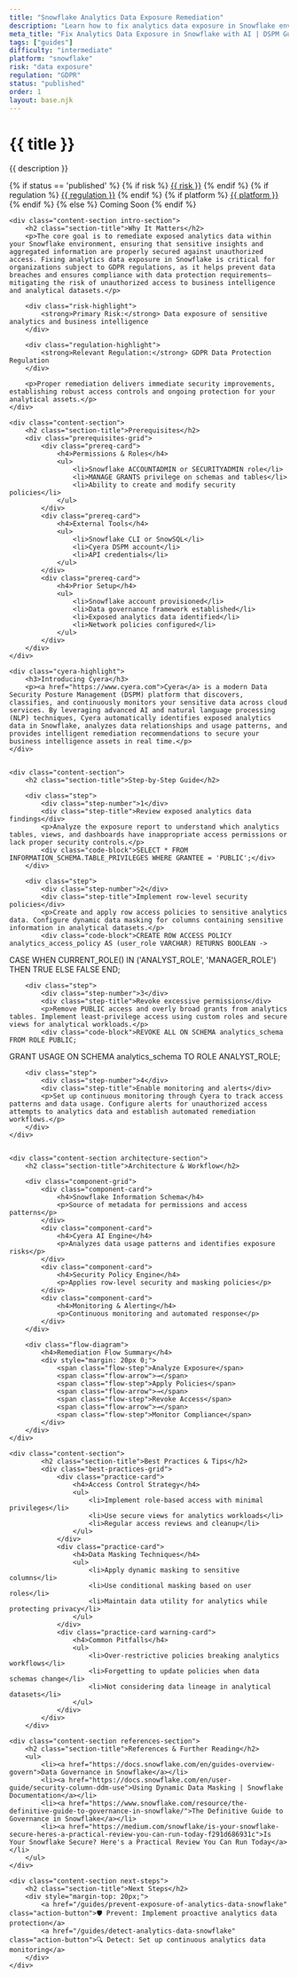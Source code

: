 ```yaml
---
title: "Snowflake Analytics Data Exposure Remediation"
description: "Learn how to fix analytics data exposure in Snowflake environments. Follow step-by-step guidance for GDPR compliance and data protection."
meta_title: "Fix Analytics Data Exposure in Snowflake with AI | DSPM Guide"
tags: ["guides"]
difficulty: "intermediate"
platform: "snowflake"
risk: "data exposure"
regulation: "GDPR"
status: "published"
order: 1
layout: base.njk
---
```


<div class="container">
    <div class="header">
        <h1>{{ title }}</h1>
        <p>{{ description }}</p>
        <div class="guide-tags-container">
			<div class="guide-tags-wrapper">
		    {% if status == 'published' %}
		        {% if risk %}
		        <a href="/risk/{{ risk | downcase | replace: ' ', '-' }}/" class="guide-tag risk">{{ risk }}</a>
		        {% endif %}
		        {% if regulation %}
		        <a href="/regulation/{{ regulation | downcase | replace: ' ', '-' }}/" class="guide-tag regulation">{{ regulation }}</a>
		        {% endif %}
		        {% if platform %}
		        <a href="/platforms/{{ platform | downcase | replace: ' ', '-' }}/" class="guide-tag platform">{{ platform }}</a>
		        {% endif %}
		    {% else %}
		        <span class="guide-tag coming-soon">Coming Soon</span>
		    {% endif %}
		</div>
		</div>
    </div>

    <div class="content-section intro-section">
        <h2 class="section-title">Why It Matters</h2>
        <p>The core goal is to remediate exposed analytics data within your Snowflake environment, ensuring that sensitive insights and aggregated information are properly secured against unauthorized access. Fixing analytics data exposure in Snowflake is critical for organizations subject to GDPR regulations, as it helps prevent data breaches and ensures compliance with data protection requirements—mitigating the risk of unauthorized access to business intelligence and analytical datasets.</p>
        
        <div class="risk-highlight">
            <strong>Primary Risk:</strong> Data exposure of sensitive analytics and business intelligence
        </div>
        
        <div class="regulation-highlight">
            <strong>Relevant Regulation:</strong> GDPR Data Protection Regulation
        </div>
        
        <p>Proper remediation delivers immediate security improvements, establishing robust access controls and ongoing protection for your analytical assets.</p>
    </div>

    <div class="content-section">
        <h2 class="section-title">Prerequisites</h2>
        <div class="prerequisites-grid">
            <div class="prereq-card">
                <h4>Permissions & Roles</h4>
                <ul>
                    <li>Snowflake ACCOUNTADMIN or SECURITYADMIN role</li>
                    <li>MANAGE GRANTS privilege on schemas and tables</li>
                    <li>Ability to create and modify security policies</li>
                </ul>
            </div>
            <div class="prereq-card">
                <h4>External Tools</h4>
                <ul>
                    <li>Snowflake CLI or SnowSQL</li>
                    <li>Cyera DSPM account</li>
                    <li>API credentials</li>
                </ul>
            </div>
            <div class="prereq-card">
                <h4>Prior Setup</h4>
                <ul>
                    <li>Snowflake account provisioned</li>
                    <li>Data governance framework established</li>
                    <li>Exposed analytics data identified</li>
                    <li>Network policies configured</li>
                </ul>
            </div>
        </div>
    </div>
	
    <div class="cyera-highlight">
        <h3>Introducing Cyera</h3>
        <p><a href="https://www.cyera.com">Cyera</a> is a modern Data Security Posture Management (DSPM) platform that discovers, classifies, and continuously monitors your sensitive data across cloud services. By leveraging advanced AI and natural language processing (NLP) techniques, Cyera automatically identifies exposed analytics data in Snowflake, analyzes data relationships and usage patterns, and provides intelligent remediation recommendations to secure your business intelligence assets in real time.</p>
    </div>
	

    <div class="content-section">
        <h2 class="section-title">Step-by-Step Guide</h2>
        
        <div class="step">
            <div class="step-number">1</div>
            <div class="step-title">Review exposed analytics data findings</div>
            <p>Analyze the exposure report to understand which analytics tables, views, and dashboards have inappropriate access permissions or lack proper security controls.</p>
            <div class="code-block">SELECT * FROM INFORMATION_SCHEMA.TABLE_PRIVILEGES WHERE GRANTEE = 'PUBLIC';</div>
        </div>

        <div class="step">
            <div class="step-number">2</div>
            <div class="step-title">Implement row-level security policies</div>
            <p>Create and apply row access policies to sensitive analytics data. Configure dynamic data masking for columns containing sensitive information in analytical datasets.</p>
            <div class="code-block">CREATE ROW ACCESS POLICY analytics_access_policy AS (user_role VARCHAR) RETURNS BOOLEAN -> 
CASE WHEN CURRENT_ROLE() IN ('ANALYST_ROLE', 'MANAGER_ROLE') THEN TRUE ELSE FALSE END;</div>
        </div>

        <div class="step">
            <div class="step-number">3</div>
            <div class="step-title">Revoke excessive permissions</div>
            <p>Remove PUBLIC access and overly broad grants from analytics tables. Implement least-privilege access using custom roles and secure views for analytical workloads.</p>
            <div class="code-block">REVOKE ALL ON SCHEMA analytics_schema FROM ROLE PUBLIC;
GRANT USAGE ON SCHEMA analytics_schema TO ROLE ANALYST_ROLE;</div>
        </div>

        <div class="step">
            <div class="step-number">4</div>
            <div class="step-title">Enable monitoring and alerts</div>
            <p>Set up continuous monitoring through Cyera to track access patterns and data usage. Configure alerts for unauthorized access attempts to analytics data and establish automated remediation workflows.</p>
        </div>
    </div>


    <div class="content-section architecture-section">
        <h2 class="section-title">Architecture & Workflow</h2>
        
        <div class="component-grid">
            <div class="component-card">
                <h4>Snowflake Information Schema</h4>
                <p>Source of metadata for permissions and access patterns</p>
            </div>
            <div class="component-card">
                <h4>Cyera AI Engine</h4>
                <p>Analyzes data usage patterns and identifies exposure risks</p>
            </div>
            <div class="component-card">
                <h4>Security Policy Engine</h4>
                <p>Applies row-level security and masking policies</p>
            </div>
            <div class="component-card">
                <h4>Monitoring & Alerting</h4>
                <p>Continuous monitoring and automated response</p>
            </div>
        </div>

        <div class="flow-diagram">
            <h4>Remediation Flow Summary</h4>
            <div style="margin: 20px 0;">
                <span class="flow-step">Analyze Exposure</span>
                <span class="flow-arrow">→</span>
                <span class="flow-step">Apply Policies</span>
                <span class="flow-arrow">→</span>
                <span class="flow-step">Revoke Access</span>
                <span class="flow-arrow">→</span>
                <span class="flow-step">Monitor Compliance</span>
            </div>
        </div>
    </div>

	<div class="content-section">
	        <h2 class="section-title">Best Practices & Tips</h2>
	        <div class="best-practices-grid">
	            <div class="practice-card">
	                <h4>Access Control Strategy</h4>
	                <ul>
	                    <li>Implement role-based access with minimal privileges</li>
	                    <li>Use secure views for analytics workloads</li>
	                    <li>Regular access reviews and cleanup</li>
	                </ul>
	            </div>
	            <div class="practice-card">
	                <h4>Data Masking Techniques</h4>
	                <ul>
	                    <li>Apply dynamic masking to sensitive columns</li>
	                    <li>Use conditional masking based on user roles</li>
	                    <li>Maintain data utility for analytics while protecting privacy</li>
	                </ul>
	            </div>
	            <div class="practice-card warning-card">
	                <h4>Common Pitfalls</h4>
	                <ul>
	                    <li>Over-restrictive policies breaking analytics workflows</li>
	                    <li>Forgetting to update policies when data schemas change</li>
	                    <li>Not considering data lineage in analytical datasets</li>
	                </ul>
	            </div>
	        </div>
	    </div>

    <div class="content-section references-section">
        <h2 class="section-title">References & Further Reading</h2>
        <ul>
            <li><a href="https://docs.snowflake.com/en/guides-overview-govern">Data Governance in Snowflake</a></li>
            <li><a href="https://docs.snowflake.com/en/user-guide/security-column-ddm-use">Using Dynamic Data Masking | Snowflake Documentation</a></li>
            <li><a href="https://www.snowflake.com/resource/the-definitive-guide-to-governance-in-snowflake/">The Definitive Guide to Governance in Snowflake</a></li>
            <li><a href="https://medium.com/snowflake/is-your-snowflake-secure-heres-a-practical-review-you-can-run-today-f291d686931c">Is Your Snowflake Secure? Here's a Practical Review You Can Run Today</a></li>
        </ul>
    </div>

    <div class="content-section next-steps">
        <h2 class="section-title">Next Steps</h2>
        <div style="margin-top: 20px;">
            <a href="/guides/prevent-exposure-of-analytics-data-snowflake" class="action-button">🛡️ Prevent: Implement proactive analytics data protection</a>
            <a href="/guides/detect-analytics-data-snowflake" class="action-button">🔍 Detect: Set up continuous analytics data monitoring</a>
        </div>
    </div>
</div>